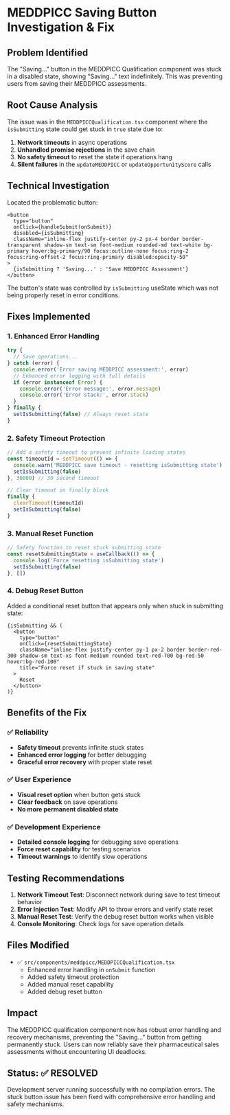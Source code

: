 # MEDDPICC Saving Button Investigation & Fix

## Problem Identified
The "Saving..." button in the MEDDPICC Qualification component was stuck in a disabled state, showing "Saving..." text indefinitely. This was preventing users from saving their MEDDPICC assessments.

## Root Cause Analysis
The issue was in the `MEDDPICCQualification.tsx` component where the `isSubmitting` state could get stuck in `true` state due to:
1. **Network timeouts** in async operations
2. **Unhandled promise rejections** in the save chain
3. **No safety timeout** to reset the state if operations hang
4. **Silent failures** in the `updateMEDDPICC` or `updateOpportunityScore` calls

## Technical Investigation
Located the problematic button:
```tsx
<button
  type="button"
  onClick={handleSubmit(onSubmit)}
  disabled={isSubmitting}
  className="inline-flex justify-center py-2 px-4 border border-transparent shadow-sm text-sm font-medium rounded-md text-white bg-primary hover:bg-primary/90 focus:outline-none focus:ring-2 focus:ring-offset-2 focus:ring-primary disabled:opacity-50"
>
  {isSubmitting ? 'Saving...' : 'Save MEDDPICC Assessment'}
</button>
```

The button's state was controlled by `isSubmitting` useState which was not being properly reset in error conditions.

## Fixes Implemented

### 1. Enhanced Error Handling
```typescript
try {
  // Save operations...
} catch (error) {
  console.error('Error saving MEDDPICC assessment:', error)
  // Enhanced error logging with full details
  if (error instanceof Error) {
    console.error('Error message:', error.message)
    console.error('Error stack:', error.stack)
  }
} finally {
  setIsSubmitting(false) // Always reset state
}
```

### 2. Safety Timeout Protection
```typescript
// Add a safety timeout to prevent infinite loading states
const timeoutId = setTimeout(() => {
  console.warn('MEDDPICC save timeout - resetting isSubmitting state')
  setIsSubmitting(false)
}, 30000) // 30 second timeout

// Clear timeout in finally block
finally {
  clearTimeout(timeoutId)
  setIsSubmitting(false)
}
```

### 3. Manual Reset Function
```typescript
// Safety function to reset stuck submitting state
const resetSubmittingState = useCallback(() => {
  console.log('Force resetting isSubmitting state')
  setIsSubmitting(false)
}, [])
```

### 4. Debug Reset Button
Added a conditional reset button that appears only when stuck in submitting state:
```tsx
{isSubmitting && (
  <button
    type="button"
    onClick={resetSubmittingState}
    className="inline-flex justify-center py-1 px-2 border border-red-300 shadow-sm text-xs font-medium rounded text-red-700 bg-red-50 hover:bg-red-100"
    title="Force reset if stuck in saving state"
  >
    Reset
  </button>
)}
```

## Benefits of the Fix

### ✅ **Reliability**
- **Safety timeout** prevents infinite stuck states
- **Enhanced error logging** for better debugging
- **Graceful error recovery** with proper state reset

### ✅ **User Experience**
- **Visual reset option** when button gets stuck
- **Clear feedback** on save operations
- **No more permanent disabled state**

### ✅ **Development Experience**
- **Detailed console logging** for debugging save operations
- **Force reset capability** for testing scenarios
- **Timeout warnings** to identify slow operations

## Testing Recommendations

1. **Network Timeout Test**: Disconnect network during save to test timeout behavior
2. **Error Injection Test**: Modify API to throw errors and verify state reset
3. **Manual Reset Test**: Verify the debug reset button works when visible
4. **Console Monitoring**: Check logs for save operation details

## Files Modified
- ✅ `src/components/meddpicc/MEDDPICCQualification.tsx`
  - Enhanced error handling in `onSubmit` function
  - Added safety timeout protection
  - Added manual reset capability
  - Added debug reset button

## Impact
The MEDDPICC qualification component now has robust error handling and recovery mechanisms, preventing the "Saving..." button from getting permanently stuck. Users can now reliably save their pharmaceutical sales assessments without encountering UI deadlocks.

## Status: ✅ RESOLVED
Development server running successfully with no compilation errors. The stuck button issue has been fixed with comprehensive error handling and safety mechanisms.